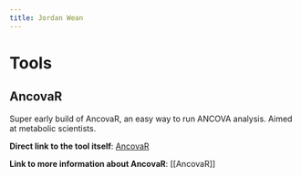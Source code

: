 ```yaml
---
title: Jordan Wean
---
```


# Tools



## AncovaR

Super early build of AncovaR, an easy way to run ANCOVA analysis. Aimed at metabolic scientists.

**Direct link to the tool itself**: [AncovaR](https://jordanwean.github.io/ancovaR-public/)

**Link to more information about AncovaR**: [[AncovaR]]
